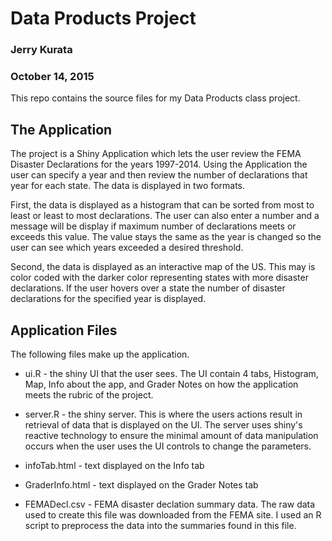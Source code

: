 # Data Products Project
### Jerry Kurata
### October 14, 2015

This repo contains the source files for my Data Products class project.

## The Application

The project is a Shiny Application which lets the user review the FEMA Disaster Declarations for 
the years 1997-2014.  Using the Application the user can specify a year and then review the 
number of declarations that year for each state.  The data is displayed in two formats.

First, the data is displayed as a histogram that can be sorted from most to least or least to most declarations.
The user can also enter a number and a message will be display if maximum number of declarations meets or 
exceeds this value.  The value stays the same as the year is changed so the user can see which 
years exceeded a desired threshold.

Second, the data is displayed as an interactive map of the US.  This may is color coded with the 
darker color representing states with more disaster declarations.  If the user hovers over a state 
the number of disaster declarations for the specified year is displayed.
   
## Application Files

The following files make up the application.

* ui.R - the shiny UI that the user sees.  The UI contain 4 tabs, Histogram, Map, Info about 
the app, and Grader Notes on how the application meets the rubric of the project.

* server.R - the shiny server.  This is where the users actions result in retrieval of data that is
displayed on the UI.  The server uses shiny's reactive technology to ensure the minimal
amount of data manipulation occurs when the user uses the UI controls to change the parameters.

* infoTab.html - text displayed on the Info tab
 
* GraderInfo.html - text displayed on the Grader Notes tab
 
* FEMADecl.csv - FEMA disaster declation summary data.  The raw data used to create this file was downloaded
from the FEMA site.  I used an R script to preprocess the data into the summaries found
in this file.